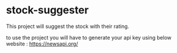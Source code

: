 # stock-suggester
This project will suggest the stock with their rating.

to use the project you will have to generate your api key using below website :
https://newsapi.org/

